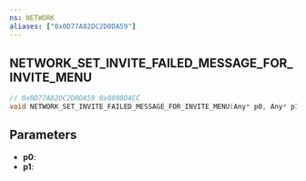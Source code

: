 ```yaml
---
ns: NETWORK
aliases: ["0x0D77A82DC2D0DA59"]
---
```

## NETWORK_SET_INVITE_FAILED_MESSAGE_FOR_INVITE_MENU

```c
// 0x0D77A82DC2D0DA59 0x0808D4CC
void NETWORK_SET_INVITE_FAILED_MESSAGE_FOR_INVITE_MENU(Any* p0, Any* p1);
```

## Parameters
* **p0**: 
* **p1**: 

